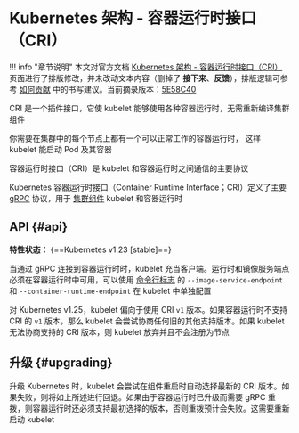 # Kubernetes 架构 - 容器运行时接口（CRI）

!!! info "章节说明"
    本文对官方文档 [Kubernetes 架构 - 容器运行时接口（CRI）](https://kubernetes.io/zh-cn/docs/concepts/architecture/cri/) 页面进行了排版修改，并未改动文本内容（删掉了 **接下来**、**反馈**），排版逻辑可参考 [如何贡献](https://github.com/ProjectTAM/100H-K8s/blob/master/CONTRIBUTING.md) 中的书写建议。当前摘录版本：[5E58C40](https://github.com/kubernetes/website/commit/5e58c40edfcc1bd3c9a960cbdfc77167eb9bb853)

CRI 是一个插件接口，它使 kubelet 能够使用各种容器运行时，无需重新编译集群组件

你需要在集群中的每个节点上都有一个可以正常工作的容器运行时， 这样 kubelet 能启动 Pod 及其容器

容器运行时接口（CRI）是 kubelet 和容器运行时之间通信的主要协议

Kubernetes 容器运行时接口（Container Runtime Interface；CRI）定义了主要 [gRPC](https://grpc.io/) 协议，用于 [集群组件](https://kubernetes.io/zh-cn/docs/concepts/overview/components/#node-components) kubelet 和容器运行时

## API {#api}

**特性状态：** {==Kubernetes v1.23 [stable]==}

当通过 gRPC 连接到容器运行时时，kubelet 充当客户端。运行时和镜像服务端点必须在容器运行时中可用，可以使用 [命令行标志](https://kubernetes.io/zh-cn/docs/reference/command-line-tools-reference/kubelet) 的 `--image-service-endpoint` 和 `--container-runtime-endpoint` 在 kubelet 中单独配置

对 Kubernetes v1.25，kubelet 偏向于使用 CRI `v1` 版本。如果容器运行时不支持 CRI 的 `v1` 版本，那么 kubelet 会尝试协商任何旧的其他支持版本。如果 kubelet 无法协商支持的 CRI 版本，则 kubelet 放弃并且不会注册为节点

## 升级 {#upgrading}

升级 Kubernetes 时，kubelet 会尝试在组件重启时自动选择最新的 CRI 版本。如果失败，则将如上所述进行回退。如果由于容器运行时已升级而需要 gRPC 重拨，则容器运行时还必须支持最初选择的版本，否则重拨预计会失败。这需要重新启动 kubelet
